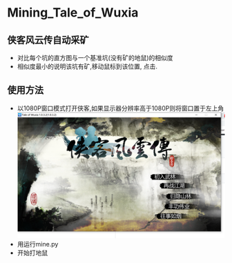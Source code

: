 # Mining_Tale_of_Wuxia

## 侠客风云传自动采矿
- 对比每个坑的直方图与一个基准坑(没有矿的地鼠)的相似度
- 相似度最小的说明该坑有矿,移动鼠标到该位置, 点击.

## 使用方法
- 以1080P窗口模式打开侠客,如果显示器分辨率高于1080P则将窗口置于左上角 ![image](http://github.com/AnxietyYoungPoet/Mining_Tale_of_Wuxia/raw/master/loc.png)
- 用运行mine.py
- 开始打地鼠
